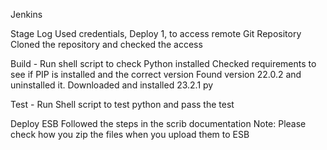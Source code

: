 Jenkins

Stage Log
Used credentials, Deploy 1, to access remote Git Repository
Cloned the repository and checked the access

Build - Run shell script to check Python installed
Checked requirements to see if PIP is installed and the correct version
Found version 22.0.2 and uninstalled it.
Downloaded and installed 23.2.1 py

Test - Run Shell script to test python and pass the test


Deploy ESB
Followed the steps in the scrib documentation
Note:  Please check how you zip the files when you upload them to ESB
